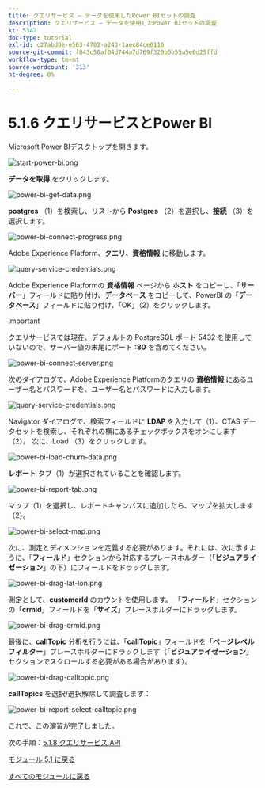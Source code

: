 ```yaml
---
title: クエリサービス – データを使用したPower BIセットの調査
description: クエリサービス – データを使用したPower BIセットの調査
kt: 5342
doc-type: tutorial
exl-id: c27abd0e-e563-4702-a243-1aec84ce6116
source-git-commit: f843c50af04d744a7d769f320b5b55a5e6d25ffd
workflow-type: tm+mt
source-wordcount: '313'
ht-degree: 0%

---
```


# 5.1.6 クエリサービスとPower BI

Microsoft Power BIデスクトップを開きます。

![start-power-bi.png](./images/startpowerbi.png)

**データを取得** をクリックします。

![power-bi-get-data.png](./images/powerbigetdata.png)

**postgres** （1）を検索し、リストから **Postgres** （2）を選択し、**接続** （3）を選択します。

![power-bi-connect-progress.png](./images/powerbiconnectprogress.png)

Adobe Experience Platform、**クエリ**、**資格情報** に移動します。

![query-service-credentials.png](./images/queryservicecredentials.png)

Adobe Experience Platformの **資格情報** ページから **ホスト** をコピーし、「**サーバー**」フィールドに貼り付け、**データベース** をコピーして、PowerBI の「**データベース**」フィールドに貼り付け、「OK」（2）をクリックします。

>[!IMPORTANT]
>
>クエリサービスでは現在、デフォルトの PostgreSQL ポート 5432 を使用していないので、サーバー値の末尾にポート **:80** を含めてください。

![power-bi-connect-server.png](./images/powerbiconnectserver.png)

次のダイアログで、Adobe Experience Platformのクエリの **資格情報** にあるユーザー名とパスワードを、ユーザー名とパスワードに入力します。

![query-service-credentials.png](./images/queryservicecredentials.png)

Navigator ダイアログで、検索フィールドに **LDAP** を入力して（1）、CTAS データセットを検索し、それぞれの横にあるチェックボックスをオンにします（2）。 次に、Load （3）をクリックします。

![power-bi-load-churn-data.png](./images/powerbiloadchurndata.png)

**レポート** タブ（1）が選択されていることを確認します。

![power-bi-report-tab.png](./images/powerbireporttab.png)

マップ（1）を選択し、レポートキャンバスに追加したら、マップを拡大します（2）。

![power-bi-select-map.png](./images/powerbiselectmap.png)

次に、測定とディメンションを定義する必要があります。それには、次に示すように、「**フィールド**」セクションから対応するプレースホルダー（「**ビジュアライゼーション**」の下）にフィールドをドラッグします。

![power-bi-drag-lat-lon.png](./images/powerbidraglatlon.png)

測定として、**customerId** のカウントを使用します。 「**フィールド**」セクションの「**crmid**」フィールドを「**サイズ**」プレースホルダーにドラッグします。

![power-bi-drag-crmid.png](./images/powerbidragcrmid.png)

最後に、**callTopic** 分析を行うには、「**callTopic**」フィールドを「**ページレベルフィルター**」プレースホルダーにドラッグします（「**ビジュアライゼーション**」セクションでスクロールする必要がある場合があります）。

![power-bi-drag-calltopic.png](./images/powerbidragcalltopic.png)

**callTopics** を選択/選択解除して調査します：

![power-bi-report-select-calltopic.png](./images/powerbireportselectcalltopic.png)

これで、この演習が完了しました。

次の手順：[5.1.8 クエリサービス API](./ex8.md)

[モジュール 5.1 に戻る](./query-service.md)

[すべてのモジュールに戻る](../../../overview.md)
